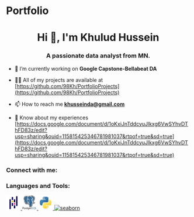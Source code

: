 # Portfolio
<h1 align="center">Hi 👋, I'm Khulud Hussein</h1>
<h3 align="center">A passionate data analyst from MN.</h3>

- 🔭 I’m currently working on **Google Capstone-Bellabeat DA**

- 👨‍💻 All of my projects are available at [https://github.com/98Kh/PortfolioProjects](https://github.com/98Kh/PortfolioProjects)

- 📫 How to reach me **khusseinda@gmail.com**

- 📄 Know about my experiences [https://docs.google.com/document/d/1oKxiJnTddcyuJlkxg6VwSYhvDThFD83z/edit?usp=sharing&ouid=115815425346781981037&rtpof=true&sd=true](https://docs.google.com/document/d/1oKxiJnTddcyuJlkxg6VwSYhvDThFD83z/edit?usp=sharing&ouid=115815425346781981037&rtpof=true&sd=true)

<h3 align="left">Connect with me:</h3>
<p align="left">
</p>

<h3 align="left">Languages and Tools:</h3>
<p align="left"> <a href="https://pandas.pydata.org/" target="_blank" rel="noreferrer"> <img src="https://raw.githubusercontent.com/devicons/devicon/2ae2a900d2f041da66e950e4d48052658d850630/icons/pandas/pandas-original.svg" alt="pandas" width="40" height="40"/> </a> <a href="https://www.postgresql.org" target="_blank" rel="noreferrer"> <img src="https://raw.githubusercontent.com/devicons/devicon/master/icons/postgresql/postgresql-original-wordmark.svg" alt="postgresql" width="40" height="40"/> </a> <a href="https://www.python.org" target="_blank" rel="noreferrer"> <img src="https://raw.githubusercontent.com/devicons/devicon/master/icons/python/python-original.svg" alt="python" width="40" height="40"/> </a> <a href="https://seaborn.pydata.org/" target="_blank" rel="noreferrer"> <img src="https://seaborn.pydata.org/_images/logo-mark-lightbg.svg" alt="seaborn" width="40" height="40"/> </a> </p>
